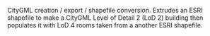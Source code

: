 CityGML creation / export / shapefile conversion. Extrudes an ESRI shapefile to make a CityGML Level of Detail 2 (LoD 2) building then populates it with LoD 4 rooms taken from a another ESRI shapefile.